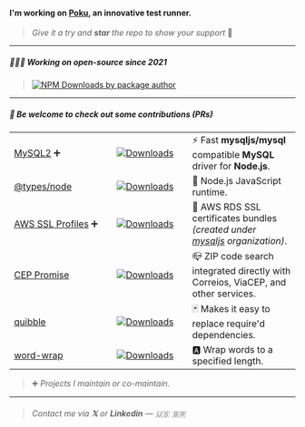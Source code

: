 #### I'm working on [**Poku**](https://github.com/wellwelwel/poku?tab=readme-ov-file#readme), an innovative test runner.

<!--
<a href="https://github.com/wellwelwel/poku">
  <img align="right" width="128" src="https://raw.githubusercontent.com/wellwelwel/poku/main/.github/assets/readme/poku.svg" />
</a>
-->

> _Give it a try and **star** the repo to show your support_ 🐷

---

##### 👨🏻‍💻 Working on _open-source_ since **2021**

<blockquote>
  <a href="https://www.npmjs.com/~weslley.io">
    <img src="https://img.shields.io/npm-stat/dm/weslley.io?style=flat-square&color=6c5ce7&logo=npm&logoColor=white&label=My%20NPM%20packages%20have%20been%20downloaded" alt="NPM Downloads by package author">
  </a>
</blockquote>

---

##### 🤝 Be welcome to check out some contributions (_PRs_)

<table>
  <tbody>
    <tr>
      <td width="165"><a href="https://github.com/sidorares/node-mysql2/pulls?q=is:pr+author:wellwelwel">MySQL2</a> ➕</td>
      <td width="117"><a href="https://www.npmjs.com/package/mysql2"><img src="https://img.shields.io/npm/dm/mysql2.svg?style=flat-square&color=6c5ce7&label=&logo=npm&logoColor=white" alt="Downloads"></a></td>
      <td>⚡️ Fast <b>mysqljs/mysql</b> compatible <b>MySQL</b> driver for <b>Node.js</b>.</td>
    </tr>
    <tr>
      <td><a href="https://github.com/DefinitelyTyped/DefinitelyTyped/pulls?q=is:pr+author:wellwelwel">@types/node</a></td>
      <td><a href="https://www.npmjs.com/package/@types/node"><img src="https://img.shields.io/npm/dm/@types/node.svg?style=flat-square&color=6c5ce7&label=&logo=npm&logoColor=white" alt="Downloads"></a></td>
      <td>🐢 Node.js JavaScript runtime.</td>
    </tr>
    <tr>
      <td><a href="https://github.com/mysqljs/aws-ssl-profiles/pulls?q=is:pr+author:wellwelwel">AWS SSL Profiles</a> ➕</td>
      <td><a href="https://www.npmjs.com/package/aws-ssl-profiles"><img src="https://img.shields.io/npm/dm/aws-ssl-profiles.svg?style=flat-square&color=6c5ce7&label=&logo=npm&logoColor=white" alt="Downloads"></a></td>
      <td>📜 AWS RDS SSL certificates bundles <i>(created under <a href="https://github.com/mysqljs">mysqljs</a> organization)</i>.</td>
    </tr>
    <tr>
      <td><a href="https://github.com/BrasilAPI/cep-promise/pulls?q=is:pr+author:wellwelwel">CEP Promise</a></td>
      <td ><a href="https://www.npmjs.com/package/cep-promise"><img src="https://img.shields.io/npm/dm/cep-promise.svg?style=flat-square&color=6c5ce7&label=&logo=npm&logoColor=white" alt="Downloads"></a></td>
      <td>📪 ZIP code search integrated directly with Correios, ViaCEP, and other services.</td>
    </tr>
    <tr>
      <td><a href="https://github.com/testdouble/quibble/pulls?q=is:pr+author:wellwelwel">quibble</a></td>
      <td><a href="https://www.npmjs.com/package/quibble"><img src="https://img.shields.io/npm/dm/quibble.svg?style=flat-square&color=6c5ce7&label=&logo=npm&logoColor=white" alt="Downloads"></a></td>
      <td>🃏 Makes it easy to replace require'd dependencies.</td>
    </tr>
    <tr>
      <td><a href="https://github.com/aashutoshrathi/word-wrap/pulls?q=is:pr+author:wellwelwel">word-wrap</a></td>
      <td><a href="https://www.npmjs.com/package/@aashutoshrathi/word-wrap"><img src="https://img.shields.io/npm/dm/@aashutoshrathi/word-wrap.svg?style=flat-square&color=6c5ce7&label=&logo=npm&logoColor=white" alt="Downloads"></a></td>
      <td>🅰 Wrap words to a specified length.</td>
    </tr>
  </tbody>
</table>

> ➕ _Projects I maintain or co-maintain._

---

> ###### Contact me via **𝕏** or **Linkedin** — 🇺🇸 🇧🇷

<!--
---

<blockquote>
<details>
<summary>
Interested in my knowledge? <i>Portuguese (BR)</i> 🇧🇷
</summary>

### TypeScript

Sim, por gentileza ☕️

### JavaScript, Node.js, Bun e Deno

Desenvolvendo desde rotinas pessoais básicas a projetos complexos  como desenvolver um _test runner_ do total zero, um _ORM_ para **Ubuntu Server** e até um _ORM_ para o **MySQL2**.

Contribuindo desde tarefas simples, criando ou melhorando os tipos de projetos open-source e até resolvendo vulnerabilidades críticas de segurança de projetos amplamente usados pela comunidade.

Meus projetos mais complexos costumam ter a documentação criada com **React** e **Docusaurus**, enquanto sites profissionais costumam variar desde **HTML**, **CSS** e **JavaScript** puros à combinação de frameworks com **Next**  e **SCSS** e também **Vite** para sites em que o _SEO_ não é tão importante.

### Bash

Minha segunda linguagem para criar automações, geralmente usando em tarefas mais complexas como automação e proxy de servidores, patches de segurança e cron jobs.

### PHP

Somado ao **Apache** e **Bash**, me especializei em segurança de servidores, resolvendo vulnerabilidades de segurança desde o código à borda dos servidores.

Não costumo usar nenhum framework para **PHP**, pois já o considero completo o suficiente, especialmente quando somado ao **Composer**.

### SQL

Meu foco no **MySQL Server** se deve pelo amplo uso em hospedagens compartilhadas. Atualmente, tenho o grande prazer se ser co-mantenedor no **MySQL2**, um dos maiores projetos para comunicar o **JavaScript** com o **MySQL Server**.

### Containers

Especialmente usado para testes e automações de ambientes, também já desenvolvi uma simulação de VPS e EC2 (AWS) locais, sem necessidade de internet e muito menos gastar nada. Quando em produção, normalmente o trabalho pesado é feito em **Bash** e os containers apenas garantem a praticidade de orquestrar os serviços.

### SCSS

Minha escolha fiel ao **SCSS** se deve a poder utilizar a sintaxe nativa do **CSS** com um _superset_, como se ele fosse um **TypeScript** do **CSS**.

</details>
</blockquote>
-->
